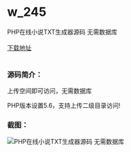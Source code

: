 # w_245
PHP在线小说TXT生成器源码 无需数据库
<br/></br>
[下载地址](https://www.uuid2.com/245.html "下载地址")
<br/></br>
<h3>源码简介：</h3>
<p>上传空间即可访问，无需数据库<p>
<p>PHP版本设置5.6，支持上传二级目录访问!<p>
<h3>截图：</h3>
<img src="https://www.uuid2.com/wp-content/uploads/img/202105/d50edeb611.jpg" alt="PHP在线小说TXT生成器源码 无需数据库">
